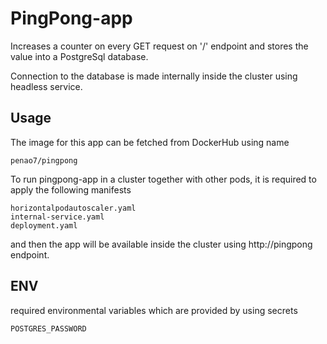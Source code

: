 # PingPong-app

Increases a counter on every GET request on '/' endpoint and stores the value into a PostgreSql database.

Connection to the database is made internally inside the cluster using headless service.

## Usage

The image for this app can be fetched from DockerHub using name

```
penao7/pingpong
```

To run pingpong-app in a cluster together with other pods, it is required to apply the following manifests

```
horizontalpodautoscaler.yaml
internal-service.yaml
deployment.yaml
```
and then the app will be available inside the cluster using http://pingpong endpoint.


## ENV

required environmental variables which are provided by using secrets

`POSTGRES_PASSWORD`
